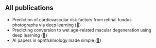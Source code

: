   
## All publications  
  * Prediction of cardiovascular risk factors from retinal fundus photographs via deep learning ([:link:](https://www.nature.com/articles/s41551-018-0195-0))
  * Predicting conversion to wet age-related macular degeneration using deep learning ([:link:](https://www.nature.com/articles/s41591-020-0867-7))
  * AI papers in ophthalmology made simple ([:link:](https://www.nature.com/articles/s41433-020-0929-6))
  
